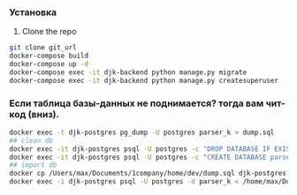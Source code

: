 ### Установка
1. Clone the repo
```sh
git clone git_url
docker-compose build
docker-compose up -d
docker-compose exec -it djk-backend python manage.py migrate
docker-compose exec -it djk-backend python manage.py createsuperuser
```


### Если таблица базы-данных не поднимается? тогда вам чит-код (вниз).
```sh
docker exec -t djk-postgres pg_dump -U postgres parser_k > dump.sql
## clean db
docker exec -it djk-postgres psql -U postgres -c "DROP DATABASE IF EXISTS parser_k;"
docker exec -it djk-postgres psql -U postgres -c "CREATE DATABASE parser_k;"
## import db
docker cp /Users/max/Documents/1company/home/dev/dump.sql djk-postgres:/dump.sql
docker exec -i djk-postgres psql -U postgres -d parser_k < /home/max/Documents/2025/1company/dump.sql
```

